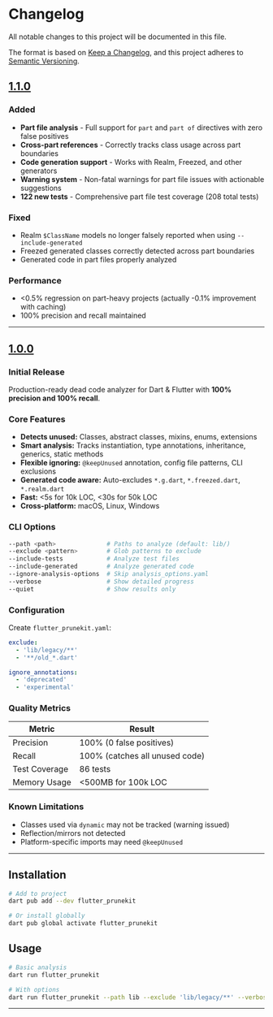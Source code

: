 # Changelog

All notable changes to this project will be documented in this file.

The format is based on [Keep a Changelog](https://keepachangelog.com/en/1.0.0/),
and this project adheres to [Semantic Versioning](https://semver.org/spec/v2.0.0.html).

## [1.1.0]

### Added

- **Part file analysis** - Full support for `part` and `part of` directives with zero false positives
- **Cross-part references** - Correctly tracks class usage across part boundaries
- **Code generation support** - Works with Realm, Freezed, and other generators
- **Warning system** - Non-fatal warnings for part file issues with actionable suggestions
- **122 new tests** - Comprehensive part file test coverage (208 total tests)

### Fixed

- Realm `$ClassName` models no longer falsely reported when using `--include-generated`
- Freezed generated classes correctly detected across part boundaries
- Generated code in part files properly analyzed

### Performance

- <0.5% regression on part-heavy projects (actually -0.1% improvement with caching)
- 100% precision and recall maintained

---

## [1.0.0]

### Initial Release

Production-ready dead code analyzer for Dart & Flutter with **100% precision and 100% recall**.

### Core Features

- **Detects unused:** Classes, abstract classes, mixins, enums, extensions
- **Smart analysis:** Tracks instantiation, type annotations, inheritance, generics, static methods
- **Flexible ignoring:** `@keepUnused` annotation, config file patterns, CLI exclusions
- **Generated code aware:** Auto-excludes `*.g.dart`, `*.freezed.dart`, `*.realm.dart`
- **Fast:** <5s for 10k LOC, <30s for 50k LOC
- **Cross-platform:** macOS, Linux, Windows

### CLI Options

```bash
--path <path>              # Paths to analyze (default: lib/)
--exclude <pattern>        # Glob patterns to exclude
--include-tests            # Analyze test files
--include-generated        # Analyze generated code
--ignore-analysis-options  # Skip analysis_options.yaml
--verbose                  # Show detailed progress
--quiet                    # Show results only
```

### Configuration

Create `flutter_prunekit.yaml`:

```yaml
exclude:
  - 'lib/legacy/**'
  - '**/old_*.dart'

ignore_annotations:
  - 'deprecated'
  - 'experimental'
```

### Quality Metrics

| Metric | Result |
|--------|--------|
| Precision | 100% (0 false positives) |
| Recall | 100% (catches all unused code) |
| Test Coverage | 86 tests |
| Memory Usage | <500MB for 100k LOC |

### Known Limitations

- Classes used via `dynamic` may not be tracked (warning issued)
- Reflection/mirrors not detected
- Platform-specific imports may need `@keepUnused`

---

## Installation

```bash
# Add to project
dart pub add --dev flutter_prunekit

# Or install globally
dart pub global activate flutter_prunekit
```

## Usage

```bash
# Basic analysis
dart run flutter_prunekit

# With options
dart run flutter_prunekit --path lib --exclude 'lib/legacy/**' --verbose
```

---

[1.1.0]: https://github.com/furkanvatandas/flutter_prunekit/releases/tag/v1.1.0
[1.0.0]: https://github.com/furkanvatandas/flutter_prunekit/releases/tag/v1.0.0
